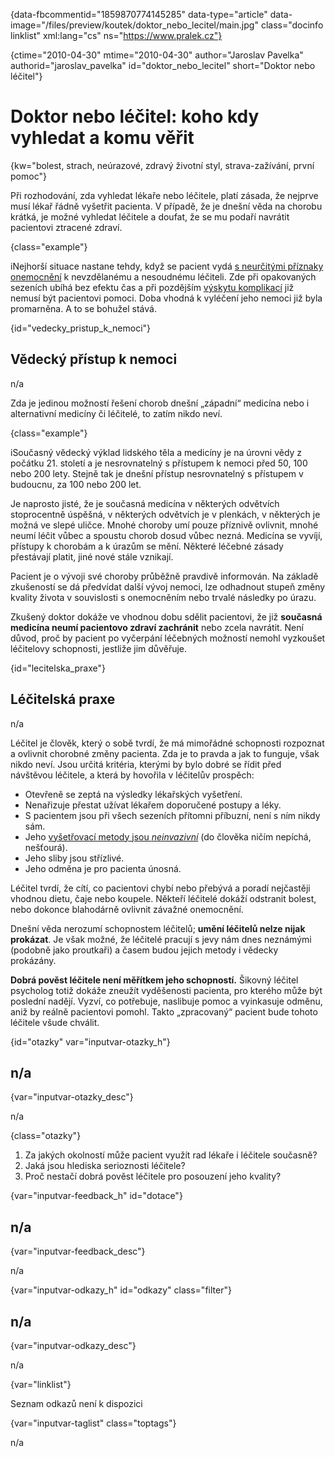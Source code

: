 
{data-fbcommentid="1859870774145285" data-type="article" data-image="/files/preview/koutek/doktor\_nebo\_lecitel/main.jpg" class="docinfo linklist" xml:lang="cs" ns="https://www.pralek.cz"}

{ctime="2010-04-30" mtime="2010-04-30" author="Jaroslav Pavelka" authorid="jaroslav\_pavelka" id="doktor\_nebo_lecitel" short="Doktor nebo léčitel"}

# Doktor nebo léčitel: koho kdy vyhledat a komu věřit

<!-- generated attribute kw by user_udpatekw.sh on 2019-12-07, do not edit -->

{kw="bolest, strach, neúrazové, zdravý životní styl, strava-zažívání, první pomoc"}

Při rozhodování, zda vyhledat lékaře nebo léčitele, platí zásada, že nejprve musí lékař řádně vyšetřit pacienta. V případě, že je dnešní věda na chorobu krátká, je možné vyhledat léčitele a doufat, že se mu podaří navrátit pacientovi ztracené zdraví.

{class="example"}

<span class="fas fa-lightbulb">i</span>Nejhorší situace nastane tehdy, když se pacient vydá [s neurčitými příznaky onemocnění][1] k nevzdělanému a nesoudnému léčiteli. Zde při opakovaných sezeních ubíhá bez efektu čas a při pozdějším [výskytu komplikací][1] již nemusí být pacientovi pomoci. Doba vhodná k vyléčení jeho nemoci již byla promarněna. A to se bohužel stává.

{id="vedecky\_pristup\_k_nemoci"}

## Vědecký přístup k nemoci

n/a

Zda je jedinou možností řešení chorob dnešní „západní“ medicína nebo i alternativní medicíny či léčitelé, to zatím nikdo neví.

{class="example"}

<span class="fas fa-lightbulb">i</span>Současný vědecký výklad lidského těla a medicíny je na úrovni vědy z počátku 21. století a je nesrovnatelný s přístupem k nemoci před 50, 100 nebo 200 lety. Stejně tak je dnešní přístup nesrovnatelný s přístupem v budoucnu, za 100 nebo 200 let.

Je naprosto jisté, že je současná medicína v některých odvětvích stoprocentně úspěšná, v některých odvětvích je v plenkách, v některých je možná ve slepé uličce. Mnohé choroby umí pouze příznivě ovlivnit, mnohé neumí léčit vůbec a spoustu chorob dosud vůbec nezná. Medicína se vyvíjí, přístupy k chorobám a k úrazům se mění. Některé léčebné zásady přestávají platit, jiné nové stále vznikají.

Pacient je o vývoji své choroby průběžně pravdivě informován. Na základě zkušeností se dá předvídat další vývoj nemoci, lze odhadnout stupeň změny kvality života v souvislosti s onemocněním nebo trvalé následky po úrazu.

Zkušený doktor dokáže ve vhodnou dobu sdělit pacientovi, že již **současná medicína neumí pacientovo zdraví zachránit** nebo zcela navrátit. Není důvod, proč by pacient po vyčerpání léčebných možností nemohl vyzkoušet léčitelovy schopnosti, jestliže jim důvěřuje.

{id="lecitelska_praxe"}

## Léčitelská praxe

n/a

Léčitel je člověk, který o sobě tvrdí, že má mimořádné schopnosti rozpoznat a ovlivnit chorobné změny pacienta. Zda je to pravda a jak to funguje, však nikdo neví. Jsou určitá kritéria, kterými by bylo dobré se řídit před návštěvou léčitele, a která by hovořila v léčitelův prospěch:

  * Otevřeně se zeptá na výsledky lékařských vyšetření.
  * Nenařizuje přestat užívat lékařem doporučené postupy a léky.
  * S pacientem jsou při všech sezeních přítomni příbuzní, není s ním nikdy sám.
  * Jeho [vyšetřovací metody jsou _neinvazivní_][2] (do člověka ničím nepíchá, nešťourá). 
  * Jeho sliby jsou střízlivé.
  * Jeho odměna je pro pacienta únosná.

Léčitel tvrdí, že cítí, co pacientovi chybí nebo přebývá a poradí nejčastěji vhodnou dietu, čaje nebo koupele. Někteří léčitelé dokáží odstranit bolest, nebo dokonce blahodárně ovlivnit závažné onemocnění.

Dnešní věda nerozumí schopnostem léčitelů; **umění léčitelů nelze nijak prokázat**. Je však možné, že léčitelé pracují s jevy nám dnes neznámými (podobně jako proutkaři) a časem budou jejich metody i vědecky prokázány.

**Dobrá pověst léčitele není měřítkem jeho schopností.** Šikovný léčitel psycholog totiž dokáže zneužít vyděšenosti pacienta, pro kterého může být poslední nadějí. Vyzví, co potřebuje, naslibuje pomoc a vyinkasuje odměnu, aniž by reálně pacientovi pomohl. Takto „zpracovaný“ pacient bude tohoto léčitele všude chválit.

{id="otazky" var="inputvar-otazky_h"}

## n/a

{var="inputvar-otazky_desc"}

n/a

{class="otazky"}

  1. Za jakých okolností může pacient využít rad lékaře i léčitele současně?
  2. Jaká jsou hlediska serioznosti léčitele?
  3. Proč nestačí dobrá pověst léčitele pro posouzení jeho kvality?

{var="inputvar-feedback_h" id="dotace"}

## n/a

{var="inputvar-feedback_desc"}

n/a

{var="inputvar-odkazy_h" id="odkazy" class="filter"}

## n/a

{var="inputvar-odkazy_desc"}

n/a

{var="linklist"}

Seznam odkazů není k dispozici

{var="inputvar-taglist" class="toptags"}

n/a

 [1]: mytus_o_rakovine
 [2]: lekove_formy

